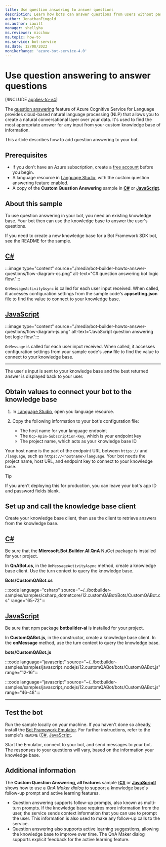```yaml
---
title: Use question answering to answer questions
description: Learn how bots can answer questions from users without parsing or interpreting the questions. See how to use question answering for this task.
author: JonathanFingold
ms.author: iawilt
manager: shellyha
ms.reviewer: micchow
ms.topic: how-to
ms.service: bot-service
ms.date: 12/08/2022
monikerRange: 'azure-bot-service-4.0'
---
```


# Use question answering to answer questions

[!INCLUDE [applies-to-v4](../includes/applies-to-v4-current.md)]

The [question answering](bot-builder-concept-luis.md#question-answering) feature of Azure Cognitive Service for Language provides cloud-based natural language processing (NLP) that allows you to create a natural conversational layer over your data. It's used to find the most appropriate answer for any input from your custom knowledge base of information.

This article describes how to add question answering to your bot.

## Prerequisites

- If you don't have an Azure subscription, create a [free account](https://azure.microsoft.com/free/?WT.mc_id=A261C142F) before you begin.
- A language resource in [Language Studio](https://language.cognitive.azure.com/), with the custom question answering feature enabled.
- A copy of the **Custom Question Answering** sample in [**C#**][cs sample] or [**JavaScript**][js sample].

[cs sample]: https://github.com/microsoft/BotBuilder-Samples/tree/main/samples/csharp_dotnetcore/12.customQABot
[js sample]: https://github.com/microsoft/BotBuilder-Samples/tree/main/samples/javascript_nodejs/12.customQABot

## About this sample

To use question answering in your bot, you need an existing knowledge base. Your bot then can use the knowledge base to answer the user's questions.

If you need to create a new knowledge base for a Bot Framework SDK bot, see the README for the sample.

## [C#](#tab/cs)

:::image type="content" source="./media/bot-builder-howto-answer-questions/flow-diagram-cs.png" alt-text="C# question answering bot logic flow.":::

`OnMessageActivityAsync` is called for each user input received. When called, it accesses configuration settings from the sample code's **appsetting.json** file to find the value to connect to your knowledge base.

## [JavaScript](#tab/js)

:::image type="content" source="./media/bot-builder-howto-answer-questions/flow-diagram-js.png" alt-text="JavaScript question answering bot logic flow.":::

`OnMessage` is called for each user input received. When called, it accesses configuration settings from your sample code's **.env** file to find the value to connect to your knowledge base.

---

The user's input is sent to your knowledge base and the best returned answer is displayed back to your user.

## Obtain values to connect your bot to the knowledge base

1. In [Language Studio](https://language.cognitive.azure.com/), open you language resource.
1. Copy the following information to your bot's configuration file:

    - The host name for your language endpoint
    - The `Ocp-Apim-Subscription-Key`, which is your endpoint key
    - The project name, which acts as your knowledge base ID

Your host name is the part of the endpoint URL between `https://` and `/language`, such as `https://<hostname>/language`. Your bot needs the project name, host URL, and endpoint key to connect to your knowledge base.

> [!TIP]
> If you aren't deploying this for production, you can leave your bot's app ID and password fields blank.

## Set up and call the knowledge base client

Create your knowledge base client, then use the client to retrieve answers from the knowledge base.

## [C#](#tab/cs)

Be sure that the **Microsoft.Bot.Builder.AI.QnA** NuGet package is installed for your project.

In **QnABot.cs**, in the `OnMessageActivityAsync` method, create a knowledge base client. Use the turn context to query the knowledge base.

**Bots/CustomQABot.cs**

:::code language="csharp" source="~/../botbuilder-samples/samples/csharp_dotnetcore/12.customQABot/Bots/CustomQABot.cs" range="65-72":::

## [JavaScript](#tab/js)

Be sure that npm package **botbuilder-ai** is installed for your project.

In **CustomQABot.js**, in the constructor, create a knowledge base client. In the **onMessage** method, use the turn context to query the knowledge base.

**bots/CustomQABot.js**

:::code language="javascript" source="~/../botbuilder-samples/samples/javascript_nodejs/12.customQABot/bots/CustomQABot.js" range="12-16":::

:::code language="javascript" source="~/../botbuilder-samples/samples/javascript_nodejs/12.customQABot/bots/CustomQABot.js" range="46-48":::

---

## Test the bot

Run the sample locally on your machine. If you haven't done so already, install the [Bot Framework Emulator](https://github.com/Microsoft/BotFramework-Emulator/blob/master/README.md#download). For further instructions, refer to the sample's `README` ([C#][CS readme], [JavaScript][JS readme].

Start the Emulator, connect to your bot, and send messages to your bot. The responses to your questions will vary, based on the information your knowledge base.

[CS readme]: https://github.com/microsoft/BotBuilder-Samples/tree/main/samples/csharp_dotnetcore/12.customQABot#readme
[JS readme]: https://github.com/microsoft/BotBuilder-Samples/tree/main/samples/javascript_nodejs/12.customQABot#readme

## Additional information

The **Custom Question Answering, all features** sample ([**C#**][CS adv readme] or [**JavaScript**][JS adv readme]) shows how to use a _QnA Maker dialog_ to support a knowledge base's follow-up prompt and active learning features.

- Question answering supports follow-up prompts, also known as multi-turn prompts. If the knowledge base requires more information from the user, the service sends context information that you can use to prompt the user. This information is also used to make any follow-up calls to the service.
- Question answering also supports active learning suggestions, allowing the knowledge base to improve over time. The QnA Maker dialog supports explicit feedback for the active learning feature.

[CS adv readme]: https://github.com/microsoft/BotBuilder-Samples/tree/main/samples/csharp_dotnetcore/48.customQABot-all-features#readme
[JS adv readme]: https://github.com/microsoft/BotBuilder-Samples/tree/main/samples/javascript_nodejs/48.customQABot-all-features#readme
